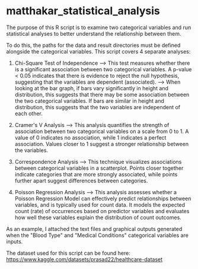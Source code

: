 # matthakar_statistical_analysis

The purpose of this R script is to examine two categorical variables and run statistical analyses to better understand the relationship between them.

To do this, the paths for the data and result directories must be defined alongside the categorical variables. This script covers 4 separate analyses:

1. Chi-Square Test of Independence --> This test measures whether there is a significant association between two categorical variables. A p-value < 0.05 indicates that there is evidence to reject the null hypothesis, suggesting that the variables are dependent (associated). --> When looking at the bar graph, if bars vary significantly in height and distribution, this suggests that there may be some association between the two categorical variables. If bars are similar in height and distribution, this suggests that the two variables are independent of each other.
   
2. Cramer's V Analysis --> This analysis quantifies the strength of association between two categorical variables on a scale from 0 to 1. A value of 0 indicates no association, while 1 indicates a perfect association. Values closer to 1 suggest a stronger relationship between the variables.
   
3. Correspondence Analysis --> This technique visualizes associations between categorical variables in a scatterplot. Points closer together indicate categories that are more strongly associated, while points further apart suggest differences between categories.
   
4. Poisson Regression Analysis --> This analysis assesses whether a Poisson Regression Model can effectively predict relationships between variables, and is typically used for count data. It models the expected count (rate) of occurrences based on predictor variables and evaluates how well these variables explain the distribution of count outcomes.

As an example, I attached the text files and graphical outputs generated when the "Blood Type" and "Medical Conditions" categorical variables are inputs. 

The dataset used for this script can be found here: https://www.kaggle.com/datasets/prasad22/healthcare-dataset
